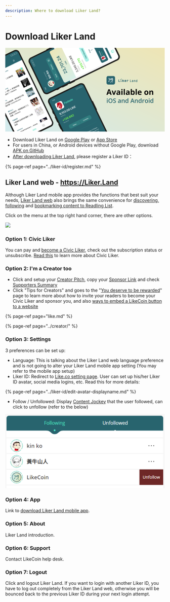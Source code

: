```yaml
---
description: Where to download Liker Land?
---
```


# Download Liker Land

![](../../.gitbook/assets/likecoin_ad72_appstore_og_ios_android.png)

* Download Liker Land on [Google Play](https://play.google.com/store/apps/details?id=com.oice) or [App Store](https://apps.apple.com/hk/app/liker-land/id1248232355)
* For users in China, or Android devices without Google Play, download [APK on GitHub](https://github.com/likecoin/likecoin-app/releases)
* [After downloading Liker Land](https://liker.land/getapp), please register a Liker ID：

{% page-ref page="../liker-id/register.md" %}

## Liker Land web - https://Liker.Land <a id="liker-land-web"></a>

Although Liker Land mobile app provides the functions that best suit your needs, [Liker Land web](https://liker.land/) also brings the same convenience for [discovering, following](today-headline.md) and [bookmarking content to Readling List](readling-list.md).

Click on the menu at the top right hand corner, there are other options.

![](https://gblobscdn.gitbook.com/assets%2F-LL4mdaVjNgL6A1--PV0%2F-MDJjdmH4gPPkYdgO50G%2F-MDJkMQN_N9l6TOGbQY9%2FLiker%20Land%20Web%202.png?alt=media&token=26a63b5c-8744-4046-ac1d-e1322809a268)

### **Option 1: Civic Liker**

You can pay and [become a Civic Liker](../civic-liker/be-a-civic-liker.md), check out the subscription status or unsubscribe. [Read this](../civic-liker/) to learn more about Civic Liker.

### **Option 2: I'm a Creator too**

* Click and setup your [Creator Pitch](../creatortools/creators-pitch.md), copy your [Sponsor Link](../creatortools/sponsor-link.md) and check [Supporters Summary](../creatortools/support.md)
* Click "Tips for Creators" and goes to the "[You deserve to be rewarded](https://liker.land/creators)" page to learn more about how to invite your readers to become your Civic Liker and sponsor you, and also [ways to embed a LikeCoin button to a website](https://liker.land/creators/setup)

{% page-ref page="like.md" %}

{% page-ref page="../creator/" %}

### **Option 3: Settings**

3 preferences can be set up:

* Language: This is talking about the Liker Land web language preference and is not going to alter your Liker Land mobile app setting \(You may refer to the mobile app setup\)
* Liker ID: Redirect to [Like.co setting page](https://like.co/in/settings). User can set up his/her Liker ID avatar, social media logins, etc. Read this for more details:

{% page-ref page="../liker-id/edit-avatar-displayname.md" %}

* Follow / Unfollowed: Display [Content Jockey](superlike.md) that the user followed, can click to unfollow \(refer to the below\)

![](../../.gitbook/assets/liker-land-web-3-en.png)

### **Option 4: App**

Link to [download Liker Land mobile app](https://liker.land/getapp).

### **Option 5: About**

Liker Land introduction.

### **Option 6: Support**

Contact LikeCoin help desk.

### **Option 7: Logout**

Click and logout Liker Land. If you want to login with another Liker ID, you have to log out completely from the Liker Land web, otherwise you will be bounced back to the previous Liker ID during your next login attempt.

